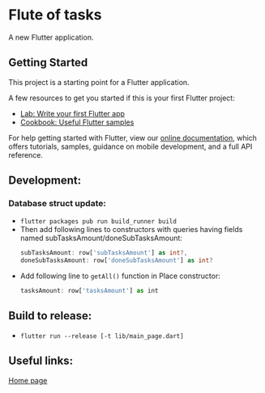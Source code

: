 # Flute of tasks

A new Flutter application.

## Getting Started

This project is a starting point for a Flutter application.

A few resources to get you started if this is your first Flutter project:

- [Lab: Write your first Flutter app](https://flutter.dev/docs/get-started/codelab)
- [Cookbook: Useful Flutter samples](https://flutter.dev/docs/cookbook)

For help getting started with Flutter, view our
[online documentation](https://flutter.dev/docs), which offers tutorials,
samples, guidance on mobile development, and a full API reference.

## Development:

### Database struct update:

- `flutter packages pub run build_runner build`
- Then add following lines to constructors with queries having fields named subTasksAmount/doneSubTasksAmount:
    ```dart
    subTasksAmount: row['subTasksAmount'] as int?,
    doneSubTasksAmount: row['doneSubTasksAmount'] as int?
    ```
- Add following line to `getAll()` function in Place constructor:
    ```js
    tasksAmount: row['tasksAmount'] as int
    ```

## Build to release:

- `flutter run --release [-t lib/main_page.dart]`

## Useful links:

[Home page](https://sanshain.github.io/flute-of-tasks/)
